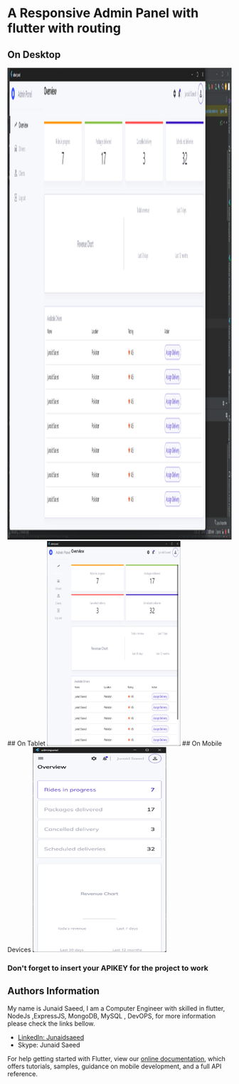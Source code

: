 # A Responsive Admin Panel with flutter with routing

## On Desktop
<img src="assets/img.png" width=1099 height=1059>
## On Tablet
<img src="assets/img_1.png" width=300 height=460>
## On Mobile Devices
<img src="assets/img_2.png" width=300 height=460>

### Don't forget to insert your APIKEY for the project to work


## Authors Information
My name is Junaid Saeed, I am a Computer Engineer with skilled in flutter, NodeJs ,ExpressJS, MongoDB, MySQL , DevOPS, for more information please check the links bellow.

- [LinkedIn: Junaidsaeed](www.linkedin.com/in/junaid-saeed-7479951a4/)
- Skype: Junaid Saeed

For help getting started with Flutter, view our
[online documentation](https://flutter.io/docs), which offers tutorials,
samples, guidance on mobile development, and a full API reference.